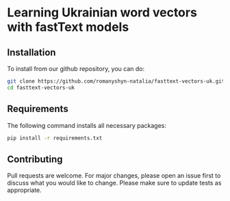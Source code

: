 # Learning Ukrainian word vectors with fastText models

## Installation
To install from our github repository, you can do:
```bash
git clone https://github.com/romanyshyn-natalia/fasttext-vectors-uk.git
cd fasttext-vectors-uk
```

## Requirements
The following command installs all necessary packages:
```bash
pip install -r requirements.txt
```

## Contributing
Pull requests are welcome. For major changes, please open an issue first to discuss what you would like to change.
Please make sure to update tests as appropriate.
